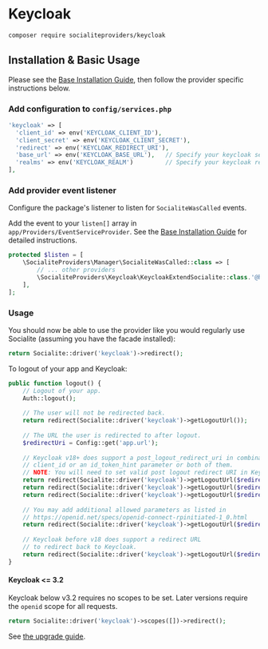 # Keycloak

```bash
composer require socialiteproviders/keycloak
```

## Installation & Basic Usage

Please see the [Base Installation Guide](https://socialiteproviders.com/usage/), then follow the provider specific instructions below.

### Add configuration to `config/services.php`

```php
'keycloak' => [
  'client_id' => env('KEYCLOAK_CLIENT_ID'),
  'client_secret' => env('KEYCLOAK_CLIENT_SECRET'),
  'redirect' => env('KEYCLOAK_REDIRECT_URI'),
  'base_url' => env('KEYCLOAK_BASE_URL'),   // Specify your keycloak server URL here
  'realms' => env('KEYCLOAK_REALM')         // Specify your keycloak realm
],
```

### Add provider event listener

Configure the package's listener to listen for `SocialiteWasCalled` events.

Add the event to your `listen[]` array in `app/Providers/EventServiceProvider`. See the [Base Installation Guide](https://socialiteproviders.com/usage/) for detailed instructions.

```php
protected $listen = [
    \SocialiteProviders\Manager\SocialiteWasCalled::class => [
        // ... other providers
        \SocialiteProviders\Keycloak\KeycloakExtendSocialite::class.'@handle',
    ],
];
```

### Usage

You should now be able to use the provider like you would regularly use Socialite (assuming you have the facade installed):

```php
return Socialite::driver('keycloak')->redirect();
```

To logout of your app and Keycloak:
```php
public function logout() {
    // Logout of your app.
    Auth::logout();
    
    // The user will not be redirected back.
    return redirect(Socialite::driver('keycloak')->getLogoutUrl());
    
    // The URL the user is redirected to after logout.
    $redirectUri = Config::get('app.url');
    
    // Keycloak v18+ does support a post_logout_redirect_uri in combination with a
    // client_id or an id_token_hint parameter or both of them.
    // NOTE: You will need to set valid post logout redirect URI in Keycloak.
    return redirect(Socialite::driver('keycloak')->getLogoutUrl($redirectUri, env('KEYCLOAK_CLIENT_ID')));
    return redirect(Socialite::driver('keycloak')->getLogoutUrl($redirectUri, null, 'YOUR_ID_TOKEN_HINT'));
    return redirect(Socialite::driver('keycloak')->getLogoutUrl($redirectUri, env('KEYCLOAK_CLIENT_ID'), 'YOUR_ID_TOKEN_HINT'));
    
    // You may add additional allowed parameters as listed in
    // https://openid.net/specs/openid-connect-rpinitiated-1_0.html
    return redirect(Socialite::driver('keycloak')->getLogoutUrl($redirectUri, null, null, ['state' => '...'], ['ui_locales' => 'de-DE']));
    
    // Keycloak before v18 does support a redirect URL
    // to redirect back to Keycloak.
    return redirect(Socialite::driver('keycloak')->getLogoutUrl($redirectUri));
}
```

#### Keycloak <= 3.2

Keycloak below v3.2 requires no scopes to be set. Later versions require the `openid` scope for all requests.

```php
return Socialite::driver('keycloak')->scopes([])->redirect();
```

See [the upgrade guide](https://www.keycloak.org/docs/12.0/upgrading/#migrating-to-3-2-0).
